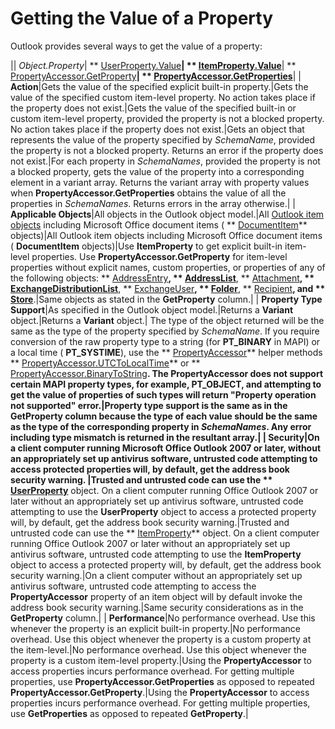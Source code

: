 
# Getting the Value of a Property

Outlook provides several ways to get the value of a property:



|| _Object.Property_| ** [UserProperty.Value](9f313262-ffd4-3245-f516-bc2d62d6f33a.md)**| ** [ItemProperty.Value](81144bd5-15d5-a233-6001-f8c80392850f.md)**| ** [PropertyAccessor.GetProperty](a5f3493b-f302-c7b6-f442-23a7605be1c1.md)**| ** [PropertyAccessor.GetProperties](f1ba3c52-428a-9e9f-5b81-b68c5f27aa0f.md)**|
| **Action**|Gets the value of the specified explicit built-in property.|Gets the value of the specified custom item-level property. No action takes place if the property does not exist.|Gets the value of the specified built-in or custom item-level property, provided the property is not a blocked property. No action takes place if the property does not exist.|Gets an object that represents the value of the property specified by  _SchemaName_, provided the property is not a blocked property. Returns an error if the property does not exist.|For each property in  _SchemaNames_, provided the property is not a blocked property, gets the value of the property into a corresponding element in a variant array. Returns the variant array with property values when  **PropertyAccessor.GetProperties** obtains the value of all the properties in _SchemaNames_. Returns errors in the array otherwise.|
| **Applicable Objects**|All objects in the Outlook object model.|All  [Outlook item objects](6ea4babf-facf-4018-ef5a-4a484e55153a.md) including Microsoft Office document items ( ** [DocumentItem](7b0a6af0-6632-3ff6-841f-5b081d0d68d8.md)** objects)|All Outlook item objects including Microsoft Office document items ( **DocumentItem** objects)|Use  **ItemProperty** to get explicit built-in item-level properties. Use **PropertyAccessor.GetProperty** for item-level properties without explicit names, custom properties, or properties of any of the following objects: ** [AddressEntry](d4a0a85e-8bab-bc56-57bc-d70c3c570c8e.md)**,  ** [AddressList](84611afe-48b1-185b-df4b-0f004e7436ff.md)**,  ** [Attachment](3e11582b-ac90-0948-bc37-506570bb287b.md)**,  ** [ExchangeDistributionList](2830dfba-6c0a-a81f-6b98-92ac2aafb59d.md)**,  ** [ExchangeUser](6ec117d1-7fdb-aa36-b567-1242f8238df0.md)**,  ** [Folder](3cf6cda8-6d70-666e-2643-9d9c5b9cacfc.md)**,  ** [Recipient](8cee4d79-ec55-52a4-710b-6456944ca86d.md)**, and  ** [Store](1eb22fe9-8849-7476-5388-2515b48591b9.md)**.|Same objects as stated in the  **GetProperty** column.|
| **Property Type Support**|As specified in the Outlook object model.|Returns a  **Variant** object.|Returns a  **Variant** object.| The type of the object returned will be the same as the type of the property specified by _SchemaName_. If you require conversion of the raw property type to a string (for  **PT_BINARY** in MAPI) or a local time ( **PT_SYSTIME**), use the  ** [PropertyAccessor](2fc91e13-703c-3ec9-9066-ffee7144306c.md)** helper methods ** [PropertyAccessor.UTCToLocalTime](a56311ac-60ac-4f51-5255-d6840bf6004d.md)** or ** [PropertyAccessor.BinaryToString](4a3801af-0a7c-4b8a-7367-600c09047b28.md)**. The  **PropertyAccessor** does not support certain MAPI property types, for example, **PT_OBJECT**, and attempting to get the value of properties of such types will return "Property operation not supported" error.|Property type support is the same as in the  **GetProperty** column because the type of each value should be the same as the type of the corresponding property in _SchemaNames_. Any error including type mismatch is returned in the resultant array.|
| **Security**|On a client computer running Microsoft Office Outlook 2007 or later, without an appropriately set up antivirus software, untrusted code attempting to access protected properties will, by default, get the address book security warning. |Trusted and untrusted code can use the  ** [UserProperty](c94f642f-4368-d775-a79f-ce6c39bfe1fd.md)** object. On a client computer running Office Outlook 2007 or later without an appropriately set up antivirus software, untrusted code attempting to use the **UserProperty** object to access a protected property will, by default, get the address book security warning.|Trusted and untrusted code can use the  ** [ItemProperty](3570d1f9-40ed-0a99-f63c-141134418c3b.md)** object. On a client computer running Office Outlook 2007 or later without an appropriately set up antivirus software, untrusted code attempting to use the **ItemProperty** object to access a protected property will, by default, get the address book security warning.|On a client computer without an appropriately set up antivirus software, untrusted code attempting to access the  **PropertyAccessor** property of an item object will by default invoke the address book security warning.|Same security considerations as in the  **GetProperty** column.|
| **Performance**|No performance overhead. Use this whenever the property is an explicit built-in property.|No performance overhead. Use this object whenever the property is a custom property at the item-level.|No performance overhead. Use this object whenever the property is a custom item-level property.|Using the  **PropertyAccessor** to access properties incurs performance overhead. For getting multiple properties, use **PropertyAccessor.GetProperties** as opposed to repeated **PropertyAccessor.GetProperty**.|Using the  **PropertyAccessor** to access properties incurs performance overhead. For getting multiple properties, use **GetProperties** as opposed to repeated **GetProperty**.|

